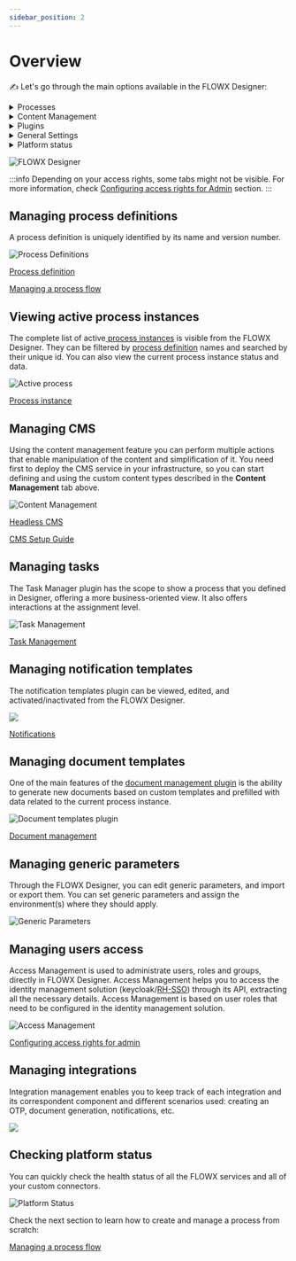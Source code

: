 ```yaml
---
sidebar_position: 2
---
```


# Overview

:writing_hand: Let's go through the main options available in the FLOWX Designer:

<details>

<summary>Processes</summary>

#### Process Definitions

* create, view, run and edit [processes](../flowx-elements/process/)
* view versioning history

#### Active Process

* view active [process instances](../flowx-elements/process/active-process/process-instance)
* [token ](../flowx-elements/token)instance and its content
* [subprocesses](../flowx-elements/process/subprocess)

</details>

<details>

<summary>Content Management</summary>

#### Enumerations

* nomenclature containing static value definitions
* used to manage a list of values that can be used as content in UI components or templates

#### Substitution tags

* used to generate dynamic content across the platform
* list of values used for localization

#### Content models

* content models are used to create complex content collections

#### Languages

* enumeration values can be defined for a specific language

#### Source systems

* used for multiple source systems, if multiple enumerations values are needed to communicate with other systems

[Example here](../core-components/core-extensions/headless-cms/using-the-service.md#example-request-a-label-by-language-or-source-system-code)

</details>

<details>

<summary>Plugins</summary>

#### Task manager

* it is a plugin suitable for back-officers and supervisors as it can be used to easily track and assign activities/tasks inside a company
* for more information, check the [Task Manager](../plugins/custom-plugins/task-management/) section

#### Notification templates

* send various types of notifications: SMS, push notifications to mobile devices, emails
* forward custom notifications to external outgoing services
* generate and validate [OTP](../plugins/custom-plugins/notifications/using-the-plugin/otp-flow/) passwords for user identity verification
* for more information, check the [Notification templates plugin ](../plugins/custom-plugins/notifications/)section

#### Document templates&#x20;

* store and make changes to documents
* generate documents based on predefined templates (docx or HTML) and custom process related data
* convert documents between various formats
* splitting bulk documents into smaller separate documents
* editing documents to add generated barcodes/signatures and pictures
* for more information, check the [Document templates plugin](../plugins/custom-plugins/document-management/) section

</details>

<details>

<summary>General Settings</summary>

#### Generic parameters

* you can add generic parameters by defining key-value pairs
* they are used for values that might change from one environment to another
* for example, an URL that has different values from a development environment to a production environment

#### Access management

* Access Management is used  to administrate users, roles and groups
* Access Management is accessing keycloak through an API call, extracting all the necessary details
* it is based on user roles that need to be configured in the identity management solution

#### Integration management

* Integration management helps you configure integrations between the following components: FLOWX Process engine, plugins, or different adapters
* Integration management enables you to keep track of each integration and its correspondent component and different scenarios used: creating an OTP, document generation, notifications, etc

</details>

<details>

<summary>Platform status</summary>

* you can check the platform's health by using the **Platform Status** feature
* you can also check the installed versions against the suggested versions for each FLOWX Component

</details>


![FLOWX Designer](./img/designer_overview.gif#center)

:::info
Depending on your access rights, some tabs might not be visible. For more information, check [Configuring access rights for Admin](designer-setup-guide/configuring-access-rights-for-admin.md) section.
:::

## Managing process definitions

A process definition is uniquely identified by its name and version number.

![Process Definitions](./img/designer_process_definitions.gif)

[Process definition](../flowx-elements/process/process-definition)

[Managing a process flow](managing-a-process-flow/)

## Viewing active process instances

The complete list of active[ process instances](../flowx-elements/process/active-process/process-instance.md) is visible from the FLOWX Designer. They can be filtered by [process definition](../flowx-elements/process/process-definition.md) names and searched by their unique id. You can also view the current process instance status and data.

![Active process](./img/designer_active_process.png)

[Process instance](../flowx-elements/process/active-process/process-instance)

## Managing CMS

Using the content management feature you can perform multiple actions that enable manipulation of the content and simplification of it. You need first to deploy the CMS service in your infrastructure, so you can start defining and using the custom content types described in the **Content Management** tab above.

![Content Management](./img/designer_cms.gif)

[Headless CMS](../core-components/core-extensions/headless-cms/)

[CMS Setup Guide](../core-components/platform-setup-guide/cms-setup-guide/)

## Managing tasks

The Task Manager plugin has the scope to show a process that you defined in Designer, offering a more business-oriented view. It also offers interactions at the assignment level.&#x20;

![Task Management](./img/designer_task_manager.png)

[Task Management](../plugins/custom-plugins/task-management/)

## Managing notification templates

The notification templates plugin can be viewed, edited, and activated/inactivated from the FLOWX Designer.

![](./img/designer_notification_templates.png)

[Notifications](../plugins/custom-plugins/notifications/)

## Managing document templates

One of the main features of the [document management plugin](../plugins/custom-plugins/document-management/) is the ability to generate new documents based on custom templates and prefilled with data related to the current process instance.

![Document templates plugin](./img/designer_documents.png)

[Document management](../plugins/custom-plugins/document-management/)

## Managing generic parameters

Through the FLOWX Designer, you can edit generic parameters, and import or export them. You can set generic parameters and assign the environment(s) where they should apply.

![Generic Parameters](./img/designer_generic_params.png)

## Managing users access

Access Management is used to administrate users, roles and groups, directly in FLOWX Designer. Access Management helps you to access the identity management solution (keycloak/[RH-SSO](https://access.redhat.com/products/red-hat-single-sign-on)) through its API, extracting all the necessary details. Access Management is based on user roles that need to be configured in the identity management solution.

![Access Management](./img/designer_access_mng.png)

[Configuring access rights for admin](designer-setup-guide/configuring-access-rights-for-admin)

## Managing integrations

Integration management enables you to keep track of each integration and its correspondent component and different scenarios used: creating an OTP, document generation, notifications, etc.

![](./img/designer_integrations.png)

## Checking platform status

You can quickly check the health status of all the FLOWX services and all of your custom connectors.

![Platform Status](./img/designer_platform_status.png)

Check the next section to learn how to create and manage a process from scratch:

[Managing a process flow](managing-a-process-flow/)
